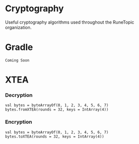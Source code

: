 # Cryptography
Useful cryptography algorithms used throughout the RuneTopic organization.

# Gradle
```
Coming Soon
```

# XTEA
### Decryption
```
val bytes = byteArrayOf(0, 1, 2, 3, 4, 5, 6, 7)
bytes.fromXTEA(rounds = 32, keys = IntArray(4))
```

### Encryption
```
val bytes = byteArrayOf(0, 1, 2, 3, 4, 5, 6, 7)
bytes.toXTEA(rounds = 32, keys = IntArray(4))
```
